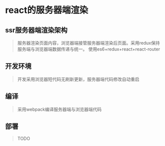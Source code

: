 # react的服务器端渲染

## ssr服务器端渲染架构
> 服务器渲染页面内容，浏览器端接管服务器端渲染后页面。采用redux保持服务端与浏览器端数据传递与统一。
> 使用es6+redux+react+react-router

## 开发环境
> 开发采用浏览器短代码无刷新更新，服务器端代码修改自动重启

## 编译
> 采用webpack编译服务器端与浏览器端代码

## 部署
> TODO